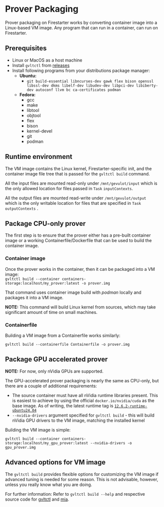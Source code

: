 # Prover Packaging

Prover packaging on Firestarter works by converting container image into a Linux-based VM image. Any program that can run in a container, can run on Firestarter.

## Prerequisites

* Linux or MacOS as a host machine
* Install `gvltctl` from [releases](https://github.com/gevulotnetwork/gvltctl/releases/latest)
* Install following programs from your distributions package manager:
  * **Ubuntu:**
    * `git build-essential libncurses-dev gawk flex bison openssl libssl-dev dkms libelf-dev libudev-dev libpci-dev libiberty-dev autoconf llvm bc ca-certificates podman`
  * **Fedora:**
    * gcc
    * make
    * libtool
    * objtool
    * flex
    * bison
    * kernel-devel
    * git
    * podman

## Runtime environment

The VM image contains the Linux kernel, Firestarter-specific init, and the container image file tree that is passed for the `gvltctl build` command.

All the input files are mounted read-only under `/mnt/gevulot/input` which is the only allowed location for files passed in `Task` `inputContexts`.

All the output files are mounted read-write under `/mnt/gevulot/output` which is the only writable location for files that are specified in `Task` `outputContexts` .

## Package CPU-only prover

The first step is to ensure that the prover either has a pre-built container image or a working Containerfile/Dockerfile that can be used to build the container image.

### Container image

Once the prover works in the container, then it can be packaged into a VM image:\
`gvltctl build --container containers-storage:localhost/my_prover:latest -o prover.img`

That command uses container image build with _podman_ locally and packages it into a VM image.

**NOTE:** This command will build Linux kernel from sources, which may take significant amount of time on small machines.

### Containerfile

Building a VM image from a Containerfile works similarly:

`gvltctl build --containerfile Containerfile -o prover.img`

## Package GPU accelerated prover

**NOTE:** For now, only nVidia GPUs are supported.

The GPU-accelerated prover packaging is nearly the same as CPU-only, but there are a couple of additional requirements:

* The source container must have all nVidia runtime libraries present. This is easiest to achieve by using the official `docker.io/nvidia/cuda` as the base image. As of writing, the latest runtime tag is [`12.6.2-runtime-ubuntu24.04`](https://gitlab.com/nvidia/container-images/cuda/blob/master/dist/12.6.2/ubuntu2404/runtime/Dockerfile)
* `--nvidia-drivers` argument specified for `gvltctl build` - this will build nVidia GPU drivers to the VM image, matching the installed kernel

Building the VM image is simple:

`gvltctl build --container containers-storage:localhost/my_gpu_prover:latest --nvidia-drivers -o gpu_prover.img`

## Advanced options for VM image

The `gvltctl build` provides flexible options for customizing the VM image if advanced tuning is needed for some reason. This is not advisable, however, unless you really know what you are doing.

For further information: Refer to `gvltctl build --help` and respective source code for [gvltctl](https://github.com/gevulotnetwork/gvltctl) and [mia](https://github.com/gevulotnetwork/mia).





